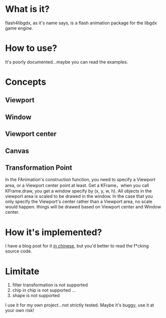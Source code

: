 # What is it?
flash4libgdx, as it's name says, is a flash animation package for the libgdx game engine.

# How to use?
It's poorly documented...maybe you can read the examples.

# Concepts

## Viewport

## Window

## Viewport center

## Canvas

## Transformation Point

In the FAnimation's construction function, you need to specify a Viewport area, or a Viewport center point at least. 
Get a KFrame，when you call KFrame.draw, you get a window specify by (x, y, w, h). All objects in the viewport area is scaled to be drawed in the window. In the case that you only specify the Viewport's center rather than a Viewport area, no scale would happen. things will be drawed based on Viewport center and Window center.

# How it's implemented?
I have a blog post for it [in chinese](http://www.zenlife.tk/flash-libgdx.article), but you'd better to read the f*cking source code.

# Limitate
1. filter transformation is not supported
2. chip in chip is not supported ... 
3. shape is not supported

I use it for my own project...not strictly tested. Maybe it's buggy, use it at your own risk!

